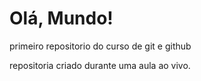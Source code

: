 # Olá, Mundo!
 primeiro repositorio do curso de git e github

repositoria criado durante uma aula ao vivo.
